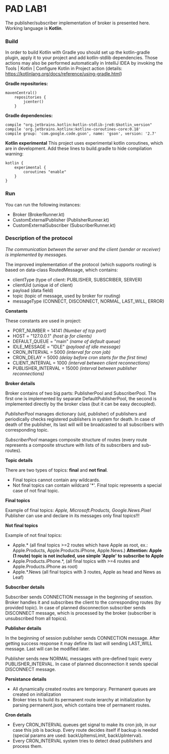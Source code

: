 # PAD LAB1


The publisher/subscriber implementation of broker is presented here. Working language is **Kotlin**. 

### Build

In order to build Kotlin with Gradle you should set up the kotlin-gradle plugin, apply it to your project and add kotlin-stdlib dependencies. Those actions may also be performed automatically in IntelliJ IDEA by invoking the Tools | Kotlin | Configure Kotlin in Project action (details: https://kotlinlang.org/docs/reference/using-gradle.html) 

**Gradle repositories:**
~~~
mavenCentral()
    repositories {
        jcenter()
    }
~~~

**Gradle dependencies:**
~~~
compile "org.jetbrains.kotlin:kotlin-stdlib-jre8:$kotlin_version"
compile 'org.jetbrains.kotlinx:kotlinx-coroutines-core:0.18'
compile group: 'com.google.code.gson', name: 'gson', version: '2.7'
~~~

**Kotlin experimental**
This project uses experimental kotlin coroutines, which are in development.
Add these lines to build.gradle to hide compilation warning:
~~~
kotlin {
    experimental {
        coroutines "enable"
    }
}
~~~

### Run

You can run the following instances:
+ Broker (BrokerRunner.kt)
+ CustomExternalPublisher (PublisherRunner.kt)
+ CustomExternalSubscriber (SubscriberRunner.kt)

### Description of the protocol

*The communication between the server and the client (sender or receiver) is implemented by messages.*

The improved implementation of the protocol (which supports routing) is based on data-class RoutedMessage, which contains:
+ clientType (type of client: PUBLISHER, SUBSCRIBER, SERVER)
+ clientUid (unique id of client)
+ payload (data field)
+ topic (topic of message, used by broker for routing)
+ messageType (CONNECT, DISCONNECT, NORMAL, LAST_WILL, ERROR)

**Constants**

These constants are used in project:
- PORT_NUMBER = 14141 *(Number of tcp port)*
- HOST = "127.0.0.1" *(host ip for clients)*
- DEFAULT_QUEUE = "main" *(name of default queue)*
- IDLE_MESSAGE = "IDLE" *(payload of idle message)*
- CRON_INTERVAL = 5000 *(interval for cron job)*
- CRON_DELAY = 5000 *(delay before cron starts for the first time)*
- CLIENT_INTERVAL = 1000 *(interval between client reconnections)*
- PUBLISHER_INTERVAL = 15000 *(interval between publisher reconnections)*

**Broker details**

Broker contains of two big parts: PublisherPool and SubscriberPool.
The first one is implemented by separate DefaultPublisherPool, the second is implemented directly by the broker class (but it  can be easy decoupled).

*PublisherPool* manages dictionary (uid, publisher) of publishers and periodically checks registered publishers in system for death. In case of death of the publisher, its last will will be broadcasted to all subscribers with corresponding topic.

*SubscriberPool* manages composite structure of routes (every route represents a composite structure with lists of its subscribers and sub-routes).

**Topic details**

There are two types of topics: **final** and **not final**.
- Final topics cannot contain any wildcards.
- Not final topics can contain wildcard '*'. Final topiс represents a special case of not final topic.

**Final topics** 

Example of final topics: *Apple, Microsoft.Products, Google.News.Pixel*
Publisher can use and declare in its messages only final topics!!!

**Not final topics**

Example of not final topics: 
- Apple.\* (all final topics >=2 routes which have Apple as root, ex.: Apple.Products, Apple.Products.iPhone, Apple.News.) **Attention: Apple (1 route) topic is not included, use simple 'Apple' to subscribe to Apple**
- Apple.Products.iPhone.\*, (all final topics with >=4 routes and Apple.Products.iPhone as root)
- Apple.\*.News (all final topics with 3 routes, Apple as head and News as Leaf)

**Subscriber details**

Subscriber sends CONNECTION message in the beginning of sesstion. Broker handles it and subscribes the client to the corresponding routes (by provided topic). In case of planned disconnection subscriber sends DISCONNECT message, which is processed by the broker (subscriber is unsubscribed from all topics).

**Publisher details**

In the beginning of session publisher sends CONNECTION message. After getting success response it may define its last will sending LAST_WILL message. Last will can be modified later.

Publisher sends new NORMAL messages with pre-defined topic every PUBLISHER_INTERVAL. In case of planned disconnection it sends special DISCONNECT message.

**Persistance details**

+ All dynamically created routes are temporary. Permanent queues are created on initialization
+ Broker tries to build its permanent route ierarchy at initialization by parsing permanent.json, which contains tree of permanent routes.

**Cron details**

+ Every CRON_INTERVAL queues get signal to make its cron job, in our case this job is backup. Every route decides itself if backup is needed (special params are used: backUpItemsLimit, backUpInterval).
+ Every CRON_INTERVAL system tries to detect dead publishers and process them.


